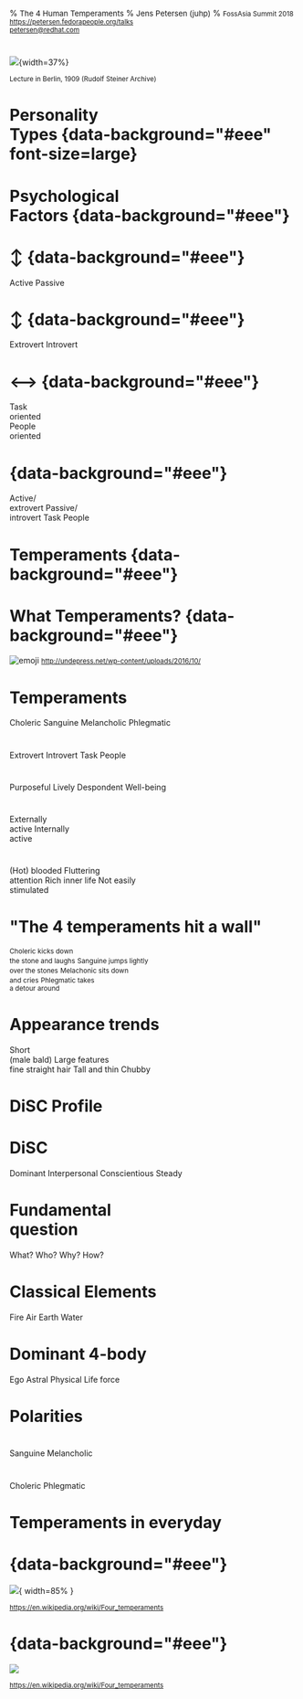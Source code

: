 % <span style="font-size:0.95em">The 4 Human Temperaments</span>
% <span style="font-size:0.95em">Jens Petersen (juhp)</span>
% <small>FossAsia Summit 2018<br/><https://petersen.fedorapeople.org/talks><br/><petersen@redhat.com></small>

#

![](4Temperaments_cov.jpg){width=37%}

<small>Lecture in Berlin, 1909 (Rudolf Steiner Archive)</small>

# Personality<br/>Types {data-background="#eee" font-size=large}

# Psychological<br/>Factors {data-background="#eee"}


# ↕ {data-background="#eee"}
  <span class="top">Active</span>
  <span class="bottom">Passive</span>

# ↕ {data-background="#eee"}
  <span class="top">Extrovert</span>
  <span class="bottom">Introvert</span>

# ⟷ {data-background="#eee"}
  <div class="left">Task<br/>oriented</div>
  <div class="right">People<br/>oriented</div>


# {data-background="#eee"}
  <span class="top">Active/<br/>extrovert</span>
  <span class="bottom">Passive/<br/>introvert</span>
  <span class="left">Task</span>
  <span class="right">People</span>

# Temperaments {data-background="#eee"}

# What Temperaments? {data-background="#eee"}
![emoji](4temperamentos-1-398x400.jpg)
<small><http://undepress.net/wp-content/uploads/2016/10/></small>

# Temperaments
  <span class="topleft">Choleric</span>
  <span class="topright">Sanguine</span>
  <span class="bottomleft">Melancholic</span>
  <span class="bottomright">Phlegmatic</span>

# 
  <span class="top">Extrovert</span>
  <span class="bottom">Introvert</span>
  <span class="left">Task</span>
  <span class="right">People</span>

#
  <span class="topleft">Purposeful</span>
  <span class="topright">Lively</span>
  <span class="bottomleft">Despondent</span>
  <span class="bottomright">Well-being</span>

#
  <span class="top">Externally<br/>active</span>
  <span class="left">Internally<br/>active</span>

#
  <span class="topleft">(Hot) blooded</span>
  <span class="topright">Fluttering<br/> attention</span>
  <span class="bottomleft">Rich inner life</span>
  <span class="bottomright">Not easily<br/>stimulated</span>

# "The 4 temperaments hit a wall"
  <span class="topleft"><small>Choleric kicks down<br/> the stone and laughs</small></span>
  <span class="topright"><small>Sanguine jumps lightly<br/>over the stones</small></span>
  <span class="bottomleft"><small>Melachonic sits down<br/> and cries</small></span>
  <span class="bottomright"><small>Phlegmatic takes<br/> a detour around</small></span>

# Appearance trends
  <span class="topleft">Short<br/>(male bald)</span>
  <span class="topright">Large features<br/>fine straight hair</span>
  <span class="bottomleft">Tall and thin</span>
  <span class="bottomright">Chubby</span>

# DiSC Profile

# DiSC
  <span class="topleft">Dominant</span>
  <span class="topright">Interpersonal</span>
  <span class="bottomleft">Conscientious</span>
  <span class="bottomright">Steady</span>

# Fundamental<br/>question
  <span class="topleft">What?</span>
  <span class="topright">Who?</span>
  <span class="bottomleft">Why?</span>
  <span class="bottomright">How?</span>

# Classical Elements
  <span class="topleft">Fire</span>
  <span class="topright">Air</span>
  <span class="bottomleft">Earth</span>
  <span class="bottomright">Water</span>

# Dominant 4-body
  <span class="topleft">Ego</span>
  <span class="topright">Astral</span>
  <span class="bottomleft">Physical</span>
  <span class="bottomright">Life force</span>

# Polarities

# 
  <span class="topright">Sanguine</span>
  <span class="bottomleft">Melancholic</span>

# 
  <span class="topleft">Choleric</span>
  <span class="bottomright">Phlegmatic</span>

# Temperaments in everyday

# {data-background="#eee"}
![](Charles_Le_Brun-Grande_Commande-Les_Quatre_temperaments.jpg){ width=85% }

<small/><https://en.wikipedia.org/wiki/Four_temperaments></small>

# {data-background="#eee"}

![](Lavater1792.jpg)

<small><https://en.wikipedia.org/wiki/Four_temperaments></small>
